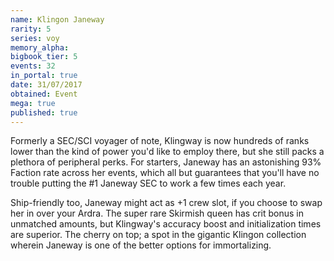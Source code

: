 ```yaml
---
name: Klingon Janeway
rarity: 5
series: voy
memory_alpha:
bigbook_tier: 5
events: 32
in_portal: true
date: 31/07/2017
obtained: Event
mega: true
published: true
---
```


Formerly a SEC/SCI voyager of note, Klingway is now hundreds of ranks lower than the kind of power you'd like to employ there, but she still packs a plethora of peripheral perks. For starters, Janeway has an astonishing 93% Faction rate across her events, which all but guarantees that you'll have no trouble putting the #1 Janeway SEC to work a few times each year.

Ship-friendly too, Janeway might act as +1 crew slot, if you choose to swap her in over your Ardra. The super rare Skirmish queen has crit bonus in unmatched amounts, but Klingway's accuracy boost and initialization times are superior. The cherry on top; a spot in the gigantic Klingon collection wherein Janeway is one of the better options for immortalizing.
